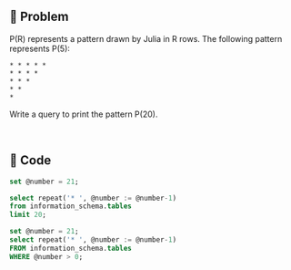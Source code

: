 ## 📌 Problem
P(R) represents a pattern drawn by Julia in R rows. The following pattern represents P(5):
```
* * * * * 
* * * * 
* * * 
* * 
*
```
Write a query to print the pattern P(20).

<br>

## 📌 Code
```sql
set @number = 21; 

select repeat('* ', @number := @number-1)
from information_schema.tables
limit 20;
```

```sql
set @number = 21; 
select repeat('* ', @number := @number-1)
FROM information_schema.tables
WHERE @number > 0;
```